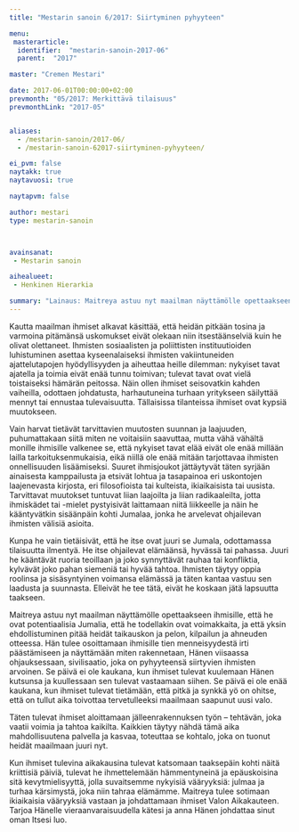```yaml
---
title: "Mestarin sanoin 6/2017: Siirtyminen pyhyyteen"

menu:
 masterarticle:
  identifier:  "mestarin-sanoin-2017-06"
  parent:  "2017"

master: "Cremen Mestari"

date: 2017-06-01T00:00:00+02:00
prevmonth: "05/2017: Merkittävä tilaisuus"
prevmonthLink: "2017-05"


aliases:
  - /mestarin-sanoin/2017-06/
  - /mestarin-sanoin-62017-siirtyminen-pyhyyteen/

ei_pvm: false
naytakk: true
naytavuosi: true

naytapvm: false

author: mestari
type: mestarin-sanoin



avainsanat:
 - Mestarin sanoin

aihealueet:
 - Henkinen Hierarkia

summary: "Lainaus: Maitreya astuu nyt maailman näyttämölle opettaakseen ihmisille, että he ovat potentiaalisia Jumalia, että he todellakin ovat voimakkaita, ja että yksin ehdollistuminen pitää heidät taikauskon ja pelon, kilpailun ja ahneuden otteessa."
---
```

<p>Kautta maailman ihmiset alkavat käsittää, että heidän pitkään tosina ja varmoina pitämänsä uskomukset eivät olekaan niin itsestäänselviä kuin he olivat olettaneet. Ihmisten sosiaalisten ja poliittisten instituutioiden luhistuminen asettaa kyseenalaiseksi ihmisten vakiintuneiden ajattelutapojen hyödyllisyyden ja aiheuttaa heille dilemman: nykyiset tavat ajatella ja toimia eivät enää tunnu toimivan; tulevat tavat ovat vielä toistaiseksi hämärän peitossa. Näin ollen ihmiset seisovatkin kahden vaiheilla, odottaen johdatusta, harhautuneina turhaan yritykseen säilyttää mennyt tai ennustaa tulevaisuutta. Tällaisissa tilanteissa ihmiset ovat kypsiä muutokseen.</p>
<p>Vain harvat tietävät tarvittavien muutosten suunnan ja laajuuden, puhumattakaan siitä miten ne voitaisiin saavuttaa, mutta vähä vähältä monille ihmisille valkenee se, että nykyiset tavat elää eivät ole enää millään lailla tarkoituksenmukaisia, eikä niillä ole enää mitään tarjottavaa ihmisten onnellisuuden lisäämiseksi. Suuret ihmisjoukot jättäytyvät täten syrjään ainaisesta kamppailusta ja etsivät lohtua ja tasapainoa eri uskontojen laajenevasta kirjosta, eri filosofioista tai kulteista, ikiaikaisista tai uusista. Tarvittavat muutokset tuntuvat liian laajoilta ja liian radikaaleilta, jotta ihmiskädet tai -mielet pystyisivät laittamaan niitä liikkeelle ja näin he kääntyvätkin sisäänpäin kohti Jumalaa, jonka he arvelevat ohjailevan ihmisten välisiä asioita.</p>
<p>Kunpa he vain tietäisivät, että he itse ovat juuri se Jumala, odottamassa tilaisuutta ilmentyä. He itse ohjailevat elämäänsä, hyvässä tai pahassa. Juuri he kääntävät ruoria teoillaan ja joko synnyttävät rauhaa tai konfliktia, kylvävät joko pahan siemeniä tai hyvää tahtoa. Ihmisten täytyy oppia roolinsa ja sisäsyntyinen voimansa elämässä ja täten kantaa vastuu sen laadusta ja suunnasta. Elleivät he tee tätä, eivät he koskaan jätä lapsuutta taakseen.</p>
<p>Maitreya astuu nyt maailman näyttämölle opettaakseen ihmisille, että he ovat potentiaalisia Jumalia, että he todellakin ovat voimakkaita, ja että yksin ehdollistuminen pitää heidät taikauskon ja pelon, kilpailun ja ahneuden otteessa. Hän tulee osoittamaan ihmisille tien menneisyydestä irti päästämiseen ja näyttämään miten rakennetaan, Hänen viisaassa ohjauksessaan, sivilisaatio, joka on pyhyyteensä siirtyvien ihmisten arvoinen. Se päivä ei ole kaukana, kun ihmiset tulevat kuulemaan Hänen kutsunsa ja kuullessaan sen tulevat vastaamaan siihen. Se päivä ei ole enää kaukana, kun ihmiset tulevat tietämään, että pitkä ja synkkä yö on ohitse, että on tullut aika toivottaa tervetulleeksi maailmaan saapunut uusi valo.</p>
<p>Täten tulevat ihmiset aloittamaan jälleenrakennuksen työn – tehtävän, joka vaatii voimia ja tahtoa kaikilta. Kaikkien täytyy nähdä tämä aika mahdollisuutena palvella ja kasvaa, toteuttaa se kohtalo, joka on tuonut heidät maailmaan juuri nyt.</p>
<p>Kun ihmiset tulevina aikakausina tulevat katsomaan taaksepäin kohti näitä kriittisiä päiviä, tulevat he ihmettelemään hämmentyneinä ja epäuskoisina sitä kevytmielisyyttä, jolla suvaitsemme nykyisiä vääryyksiä: julmaa ja turhaa kärsimystä, joka niin tahraa elämämme. Maitreya tulee sotimaan ikiaikaisia vääryyksiä vastaan ja johdattamaan ihmiset Valon Aikakauteen. Tarjoa Hänelle vieraanvaraisuudella kätesi ja anna Hänen johdattaa sinut oman Itsesi luo.</p>